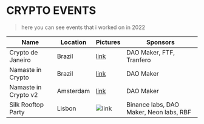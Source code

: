 



# CRYPTO EVENTS

> here you can see events that i worked on in 2022

| Name | Location | Pictures | Sponsors |
| ----------- | ----------- | ----------- | ----------- |
| Crypto de Janeiro | Brazil | [link](https://twitter.com/thedaomaker/status/1511381142737465344?s=61&t=oAT0MYaUklSJwq3ysUWnwg) | DAO Maker, FTF, Tranfero|
| Namaste in Crypto | Brazil | [link](https://twitter.com/chiefvibe/status/1504081886230065153?s=61&t=oAT0MYaUklSJwq3ysUWnwg)| DAO Maker|
| Namaste in Crypto v2 | Amsterdam | [link](https://twitter.com/chiefvibe/status/1517161401890004993?s=61&t=oAT0MYaUklSJwq3ysUWnwg) | DAO Maker|
| Silk Rooftop Party | Lisbon| ![link](https://twitter.com/chiefvibe/status/1466035540864737289?s=61&t=9p1b9RcfERAV1F1VUs6_Ow)| Binance labs, DAO Maker, Neon labs, RBF| 

